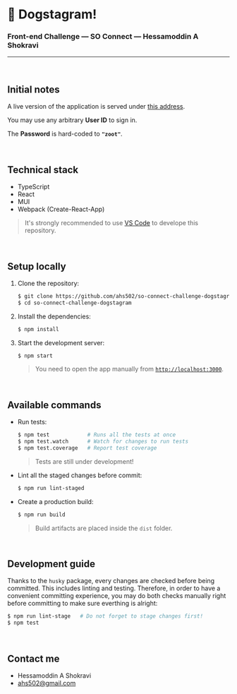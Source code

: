 # 🐶 Dogstagram!

###  Front-end Challenge &mdash; SO Connect &mdash; Hessamoddin A Shokravi

----------------

<br/>

## Initial notes

A live version of the application is served under [this address](https://???.zettel.ai).

You may use any arbitrary **User ID** to sign in.

The **Password** is hard-coded to **`"zoot"`**.

<br/>

## Technical stack

- TypeScript
- React
- MUI
- Webpack (Create-React-App)

> It's strongly recommended to use [VS Code](https://code.visualstudio.com/) to develope this repository.

<br/>

## Setup locally

1. Clone the repository:

   ```sh
   $ git clone https://github.com/ahs502/so-connect-challenge-dogstagram
   $ cd so-connect-challenge-dogstagram
   ```

1. Install the dependencies:

   ```sh
   $ npm install
   ```

1. Start the development server:

   ```sh
   $ npm start
   ```
   > You need to open the app manually from [`http://localhost:3000`](http://localhost:3000).

<br/>

## Available commands

- Run tests:

   ```sh
   $ npm test            # Runs all the tests at once
   $ npm test.watch      # Watch for changes to run tests
   $ npm test.coverage   # Report test coverage
   ```
   > Tests are still under development!

- Lint all the staged changes before commit:

   ```sh
   $ npm run lint-staged
   ```

- Create a production build:

   ```sh
   $ npm run build
   ```
   > Build artifacts are placed inside the `dist` folder.

<br/>

## Development guide

Thanks to the `husky` package, every changes are checked before being committed.
This includes linting and testing.
Therefore, in order to have a convenient committing experience, you may do both checks manually right before committing to make sure everthing is alright:

```sh
$ npm run lint-stage   # Do not forget to stage changes first!
$ npm test
```

<br/>

## Contact me

* Hessamoddin A Shokravi
* ahs502@gmail.com

